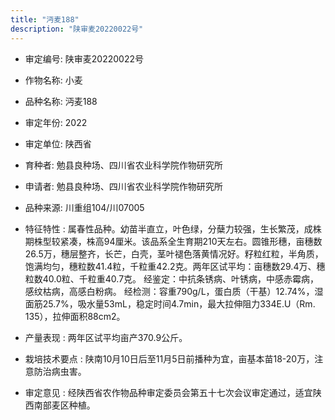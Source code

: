 ```yaml
---
title: "沔麦188"
description: "陕审麦20220022号"
---
```

* 审定编号:  陕审麦20220022号

*  作物名称:  小麦

*  品种名称:  沔麦188

*  审定年份:  2022

*  审定单位:  陕西省

* 育种者:  勉县良种场、四川省农业科学院作物研究所

*  申请者:  勉县良种场、四川省农业科学院作物研究所

*  品种来源:  川重组104/川07005

*  特征特性 : 
属春性品种。幼苗半直立，叶色绿，分蘖力较强，生长繁茂，成株期株型较紧凑，株高94厘米。该品系全生育期210天左右。圆锥形穗，亩穗数26.5万，穗层整齐，长芒，白壳，茎叶褪色落黄情况好。籽粒红粒，半角质，饱满均匀，穗粒数41.4粒，千粒重42.2克。两年区试平均：亩穗数29.4万、穗粒数40.0粒、千粒重40.7克。
经鉴定：中抗条锈病、叶锈病，中感赤霉病，感纹枯病，高感白粉病。
经检测：容重790g/L，蛋白质（干基）12.74%，湿面筋25.7%，吸水量53mL，稳定时间4.7min，最大拉伸阻力334E.U（Rm. 135），拉伸面积88cm2。
 
*  产量表现 : 
两年区试平均亩产370.9公斤。

*  栽培技术要点 : 
陕南10月10日后至11月5日前播种为宜，亩基本苗18-20万，注意防治病虫害。

*  审定意见 : 
经陕西省农作物品种审定委员会第五十七次会议审定通过，适宜陕西南部麦区种植。
